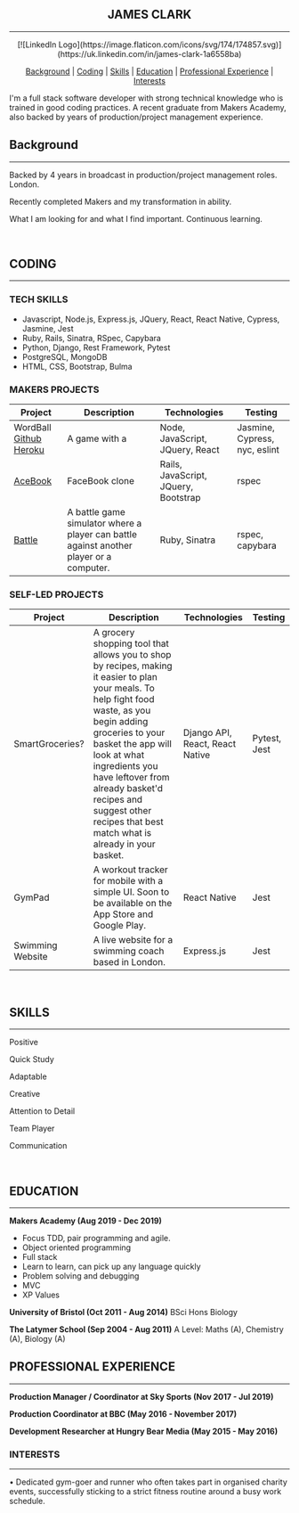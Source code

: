 <div align="center">

## JAMES CLARK ##
---

<div width=40 height=40>
[![LinkedIn Logo](https://image.flaticon.com/icons/svg/174/174857.svg)](https://uk.linkedin.com/in/james-clark-1a6558ba)


[Background](#background) | [Coding](#coding) | [Skills](#skills) | [Education](#education) | [Professional Experience](#professional-experience) | [Interests](#interests)
</div>
</div>

I'm a full stack software developer with strong technical knowledge who is trained in good coding practices. A recent graduate from Makers Academy, also backed by years of production/project management experience.

## Background ##
---

Backed by 4 years in broadcast in production/project management roles. London. 

Recently completed Makers and my transformation in ability. 

What I am looking for and what I find important. Continuous learning. 

<br>

## CODING ##
---
### TECH SKILLS ###
* Javascript, Node.js, Express.js, JQuery, React, React Native, Cypress, Jasmine, Jest
* Ruby, Rails, Sinatra, RSpec, Capybara
* Python, Django, Rest Framework, Pytest
* PostgreSQL, MongoDB
* HTML, CSS, Bootstrap, Bulma

### MAKERS PROJECTS ###
| Project | Description | Technologies | Testing |
|---------|-------------|--------------|---------|
| WordBall [Github](https://github.com/jmhc22/wordball-react) [Heroku](https://wordballxtreme.herokuapp.com) | A game with a  | Node, JavaScript, JQuery, React | Jasmine, Cypress, nyc, eslint |
| [AceBook](https://github.com/jmhc22/acebook--LizardBook-) | FaceBook clone | Rails, JavaScript, JQuery, Bootstrap | rspec |
| [Battle](https://github.com/jmhc22/battle)  | A battle game simulator where a player can battle against another player or a computer.  | Ruby, Sinatra | rspec, capybara |

### SELF-LED PROJECTS ###
| Project | Description | Technologies | Testing |
|---------|-------------|--------------|---------|
| SmartGroceries? | A grocery shopping tool that allows you to shop by recipes, making it easier to plan your meals. To help fight food waste, as you begin adding groceries to your basket the app will look at what ingredients you have leftover from already basket'd recipes and suggest other recipes that best match what is already in your basket. | Django API, React, React Native | Pytest, Jest|
| GymPad | A workout tracker for mobile with a simple UI. Soon to be available on the App Store and Google Play. | React Native | Jest |
| Swimming Website | A live website for a swimming coach based in London. | Express.js | Jest |

<br>

## SKILLS ##
---

Positive

Quick Study

Adaptable

Creative

Attention to Detail

Team Player

Communication

<br>

## EDUCATION ##
---
**Makers Academy (Aug 2019 - Dec 2019)**
* Focus TDD, pair programming and agile.
* Object oriented programming
* Full stack
* Learn to learn, can pick up any language quickly
* Problem solving and debugging
* MVC
* XP Values

**University of Bristol (Oct 2011 - Aug 2014)**
BSci Hons Biology

**The Latymer School (Sep 2004 - Aug 2011)**
A Level: Maths (A), Chemistry (A), Biology (A)



## PROFESSIONAL EXPERIENCE ##
---
**Production Manager / Coordinator at Sky Sports (Nov 2017 - Jul 2019)**

**Production Coordinator at BBC (May 2016 - November 2017)**

**Development Researcher at Hungry Bear Media (May 2015 - May 2016)**
<br>

### INTERESTS ###
---
•	Dedicated gym-goer and runner who often takes part in organised charity events, successfully sticking to a strict fitness routine around a busy work schedule. 

